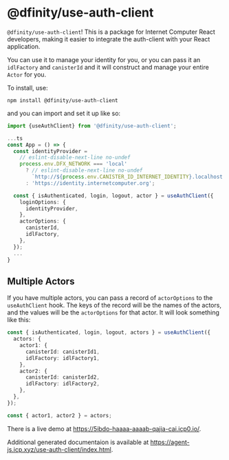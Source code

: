 # @dfinity/use-auth-client

`@dfinity/use-auth-client`! This is a package for Internet Computer React developers, making it easier to integrate the auth-client with your React application.

You can use it to manage your identity for you, or you can pass it an `idlFactory` and `canisterId` and it will construct and manage your entire `Actor` for you.

To install, use:

```shell
npm install @dfinity/use-auth-client
```

and you can import and set it up like so:

```ts
import {useAuthClient} from '@dfinity/use-auth-client';

...ts
const App = () => {
  const identityProvider =
    // eslint-disable-next-line no-undef
    process.env.DFX_NETWORK === 'local'
      ? // eslint-disable-next-line no-undef
        `http://${process.env.CANISTER_ID_INTERNET_IDENTITY}.localhost:4943`
      : 'https://identity.internetcomputer.org';

  const { isAuthenticated, login, logout, actor } = useAuthClient({
    loginOptions: {
      identityProvider,
    },
    actorOptions: {
      canisterId,
      idlFactory,
    },
  });
  ...
}
```

## Multiple Actors

If you have multiple actors, you can pass a record of `actorOptions` to the `useAuthClient` hook. The keys of the record will be the names of the actors, and the values will be the `actorOptions` for that actor. It will look something like this:

```ts
const { isAuthenticated, login, logout, actors } = useAuthClient({
  actors: {
    actor1: {
      canisterId: canisterId1,
      idlFactory: idlFactory1,
    },
    actor2: {
      canisterId: canisterId2,
      idlFactory: idlFactory2,
    },
  },
});

const { actor1, actor2 } = actors;
```

There is a live demo at https://5ibdo-haaaa-aaaab-qajia-cai.icp0.io/.

Additional generated documentaion is available at https://agent-js.icp.xyz/use-auth-client/index.html.

